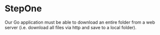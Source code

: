 # StepOne
Our Go application must be able to download an entire folder from a web server (i.e. download all files via http and save to a local folder).

